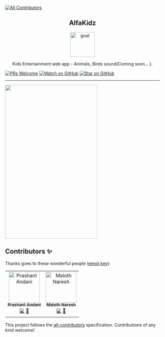 
[![All Contributors](https://img.shields.io/badge/all_contributors-1-orange.svg?style=flat-square)](#contributors)
<div align="center">
<h2>AlfaKidz</h2>

<a href="https://www.emojione.com/emoji/1f410">
<img height="80" width="80" alt="goat" src="https://d1j8pt39hxlh3d.cloudfront.net/development/custom-builds/73/2415_fMYJv9M8TO3HMRlTLRetWj7D8MvNimyU.gif" />
</a>

<p>Kids Entertainment web app - Animals, Birds sound(Coming soon....).</p>
</div>

[![PRs Welcome][prs-badge]][prs] 
[![Watch on GitHub][github-watch-badge]][github-watch]
[![Star on GitHub][github-star-badge]][github-star]
<hr />

<img height="500" width="300" src="https://ik.imagekit.io/alfakidz/28147_zgMkwrlon.jpg"/>
</div>

<!-- prettier-ignore-start -->

[license-badge]: https://img.shields.io/npm/l/react-testing-library.svg?style=flat-square
[prs-badge]: https://img.shields.io/badge/PRs-welcome-brightgreen.svg?style=flat-square
[prs]: http://makeapullrequest.com
[github-watch-badge]: https://img.shields.io/github/watchers/prashant-andani/alfaKidz.svg?style=social
[github-watch]: https://github.com/prashant-andani/alfaKidz/watchers
[github-star-badge]: https://img.shields.io/github/stars/prashant-andani/alfaKidz.svg?style=social
[github-star]: https://github.com/prashant-andani/alfaKidz/stargazers


## Contributors ✨

Thanks goes to these wonderful people ([emoji key](https://allcontributors.org/docs/en/emoji-key)):

<!-- ALL-CONTRIBUTORS-LIST:START - Do not remove or modify this section -->
<!-- prettier-ignore -->
<table>
  <tr>
    <td align="center"><a href="https://github.com/prashant-andani"><img src="https://avatars3.githubusercontent.com/u/829627?v=4" width="100px;" alt="Prashant Andani"/><br /><sub><b>Prashant Andani</b></sub></a><br /><a href="https://github.com/prashant-andani/alfaKidz/commits?author=prashant-andani" title="Code">💻</a> <a href="#design-prashant-andani" title="Design">🎨</a></td>
    <td align="center"><a href="https://github.com/malothnaresh"><img src="https://avatars1.githubusercontent.com/u/16411866?v=4" width="100px;" alt="Maloth Naresh"/><br /><sub><b>Maloth Naresh</b></sub></a><br /><a href="https://github.com/prashant-andani/alfaKidz/commits?author=malothnaresh" title="Code">💻</a> <a href="#design-malothnaresh" title="Design">🎨</a></td>
  </tr>
</table>

<!-- ALL-CONTRIBUTORS-LIST:END -->

This project follows the [all-contributors](https://github.com/all-contributors/all-contributors) specification. Contributions of any kind welcome!
